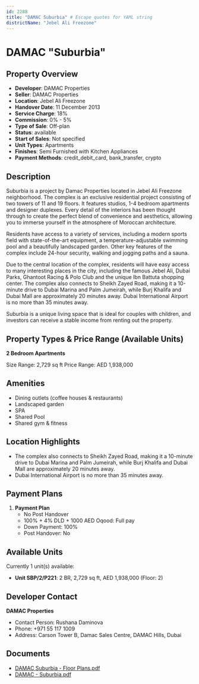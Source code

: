 ```yaml
---
id: 2288
title: "DAMAC Suburbia" # Escape quotes for YAML string
districtName: "Jebel Ali Freezone"
---
```


# DAMAC "Suburbia"

## Property Overview
- **Developer**: DAMAC Properties
- **Seller**: DAMAC Properties
- **Location**: Jebel Ali Freezone
- **Handover Date**: 11 December 2013
- **Service Charge**: 18%
- **Commission**: 0% - 5%
- **Type of Sale**: Off-plan
- **Status**: available
- **Start of Sales**: Not specified
- **Unit Types**: Apartments
- **Finishes**: Semi Furnished with Kitchen Appliances
- **Payment Methods**: credit_debit_card, bank_transfer, crypto

## Description
Suburbia is a project by Damac Properties located in Jebel Ali Freezone neighborhood. The complex is an exclusive residential project consisting of two towers of 11 and 19 floors. It features studios, 1-4 bedroom apartments and designer duplexes. Every detail of the interiors has been thought through to create the perfect blend of convenience and aesthetics, allowing you to immerse yourself in the atmosphere of Moroccan architecture.

Residents have access to a variety of services, including a modern sports field with state-of-the-art equipment, a temperature-adjustable swimming pool and a beautifully landscaped garden. Other key features of the complex include 24-hour security, walking and jogging paths and a sauna.

Due to the central location of the complex, residents will have easy access to many interesting places in the city, including the famous Jebel Ali, Dubai Parks, Ghantoot Racing & Polo Club and the unique Ibn Battuta shopping center. The complex also connects to Sheikh Zayed Road, making it a 10-minute drive to Dubai Marina and Palm Jumeirah, while Burj Khalifa and Dubai Mall are approximately 20 minutes away. Dubai International Airport is no more than 35 minutes away.

Suburbia is a unique living space that is ideal for couples with children, and investors can receive a stable income from renting out the property.

## Property Types & Price Range (Available Units)
**2 Bedroom Apartments**

Size Range: 2,729 sq ft
Price Range: AED 1,938,000

## Amenities
- Dining outlets  (coffee houses & restaurants)
- Landscaped garden
- SPA
- Shared Pool
- Shared gym & fitness

## Location Highlights
- The complex also connects to Sheikh Zayed Road, making it a 10-minute drive to Dubai Marina and Palm Jumeirah, while Burj Khalifa and Dubai Mall are approximately 20 minutes away.
- Dubai International Airport is no more than 35 minutes away.

## Payment Plans
1. **Payment Plan**
   - No Post Handover
   - 100% + 4% DLD + 1000 AED Oqood: Full pay
   - Down Payment: 100%
   - Post Handover: No

## Available Units
Currently 1 unit(s) available:
- **Unit SBP/2/P221**: 2 BR, 2,729 sq ft, AED 1,938,000 (Floor: 2)

## Developer Contact
**DAMAC Properties**
- Contact Person: Rushana Daminova
- Phone: +971 55 117 1009
- Address: Carson Tower B, Damac Sales Centre, DAMAC Hills, Dubai

## Documents
- [DAMAC Suburbia - Floor Plans.pdf](https://cdn.geniemap.net/2024/06/25/S60wEybvZCKb9pyj6kYMLu0KPQ01apZpRWsL8nNP.pdf)
- [DAMAC - Suburbia.pdf](https://cdn.geniemap.net/2024/06/25/RQnqoXmIwlBF0XrERaSyymaiJ5NcgWYF4D4kB0pG.pdf)
